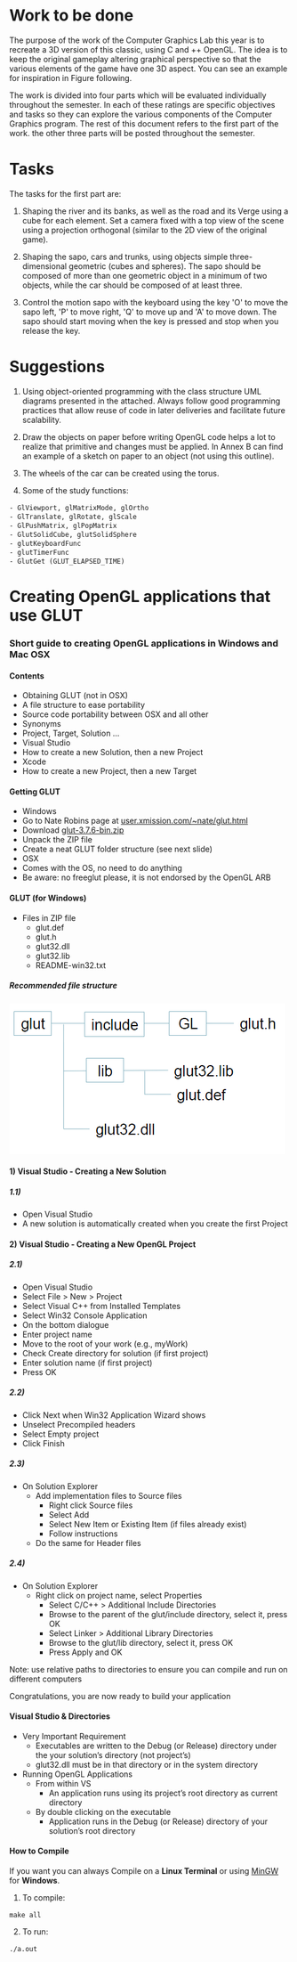 # Work to be done 

The purpose of the work of the Computer Graphics Lab 
this year is to recreate a 3D version of this classic, using C and ++ 
OpenGL. The idea is to keep the original gameplay altering 
graphical perspective so that the various elements of the game have one 
3D aspect. You can see an example for inspiration in Figure 
following.

The work is divided into four parts which will be evaluated 
individually throughout the semester. In each of these 
ratings are specific objectives and tasks so they can 
explore the various components of the Computer Graphics program. 
The rest of this document refers to the first part of the work. the 
other three parts will be posted throughout the semester.


# Tasks

The tasks for the first part are:

1. Shaping the river and its banks, as well as the road and its 
Verge using a cube for each element. Set a camera 
fixed with a top view of the scene using a projection
orthogonal (similar to the 2D view of the original game).

2. Shaping the sapo, cars and trunks, using objects 
simple three-dimensional geometric (cubes and spheres). The sapo 
should be composed of more than one geometric object in a 
minimum of two objects, while the car should be composed of 
at least three.

3. Control the motion sapo with the keyboard using the key 
'O' to move the sapo left, 'P' to move 
right, 'Q' to move up and 'A' to move down. The 
sapo should start moving when the key is pressed and 
stop when you release the key.


# Suggestions

1. Using object-oriented programming with the class structure 
UML diagrams presented in the attached. Always follow good 
programming practices that allow reuse of code 
in later deliveries and facilitate future scalability. 

2. Draw the objects on paper before writing OpenGL code 
helps a lot to realize that primitive and changes must 
be applied. In Annex B can find an example of a 
sketch on paper to an object (not using this outline). 

3. The wheels of the car can be created using the torus. 

4. Some of the study functions:

```
- GlViewport, glMatrixMode, glOrtho 
- GlTranslate, glRotate, glScale 
- GlPushMatrix, glPopMatrix 
- GlutSolidCube, glutSolidSphere 
- glutKeyboardFunc 
- glutTimerFunc 
- GlutGet (GLUT_ELAPSED_TIME)
```


# Creating OpenGL applications that use GLUT

### Short guide to creating OpenGL applications in Windows and Mac OSX

#### Contents

* Obtaining GLUT (not in OSX)
* A file structure to ease portability
* Source code portability between OSX and all other
* Synonyms
* Project, Target, Solution …
* Visual Studio
* How to create a new Solution, then a new Project
* Xcode
* How to create a new Project, then a new Target

#### Getting GLUT

* Windows
* Go to Nate Robins page at
[user.xmission.com/~nate/glut.html](user.xmission.com/~nate/glut.html)
* Download [glut-3.7.6-bin.zip](https://rawvideoplayer.googlecode.com/files/glut-3.7.6-bin.zip)
* Unpack the ZIP file
* Create a neat GLUT folder structure (see next slide)
* OSX
* Comes with the OS, no need to do anything
* Be aware: no freeglut please, it is not endorsed by the OpenGL ARB

#### GLUT (for Windows)
* Files in ZIP file
  * glut.def
  * glut.h
  * glut32.dll
  * glut32.lib
  * README-win32.txt

##### Recommended file structure

![alt tag](https://github.com/FMCalisto/Frogger/blob/master/img/glut.png)

#### 1) Visual Studio - Creating a New Solution

##### 1.1)

* Open Visual Studio
* A new solution is automatically created when you create the first Project

#### 2) Visual Studio - Creating a New OpenGL Project

##### 2.1)

* Open Visual Studio
* Select File > New > Project
* Select Visual C++ from Installed Templates
* Select Win32 Console Application
* On the bottom dialogue
* Enter project name
* Move to the root of your work (e.g., myWork)
* Check Create directory for solution (if first project)
* Enter solution name (if first project)
* Press OK

##### 2.2)

* Click Next when Win32 Application Wizard shows
* Unselect Precompiled headers
* Select Empty project
* Click Finish

##### 2.3)

* On Solution Explorer
  * Add implementation files to Source files
    * Right click Source files
    * Select Add
    * Select New Item or Existing Item (if files already exist)
    * Follow instructions
  * Do the same for Header files

##### 2.4)

* On Solution Explorer
  * Right click on project name, select Properties
    * Select C/C++ > Additional Include Directories
    * Browse to the parent of the glut/include directory, select it, press OK
    * Select Linker > Additional Library Directories
    * Browse to the glut/lib directory, select it, press OK
    * Press Apply and OK

Note: use relative paths to directories to ensure you can compile and run on different computers

Congratulations, you are now ready to build your application

#### Visual Studio & Directories
* Very Important Requirement
  * Executables are written to the Debug (or Release) directory under the your solution’s directory (not project’s)
  * glut32.dll must be in that directory or in the system directory
* Running OpenGL Applications
  * From within VS
    * An application runs using its project’s root directory as current directory
  * By double clicking on the executable
    * Application runs in the Debug (or Release) directory of your solution’s root directory


#### How to Compile

If you want you can always Compile on a **Linux Terminal** or using [MinGW](http://www.mingw.org/wiki/HOWTO_Compile_the_OpenGL_Utility_Toolkit_GLUT_for_Win32_with_MinGW) for **Windows**.

1) To compile:

```
make all
```

2) To run:

```
./a.out
```
